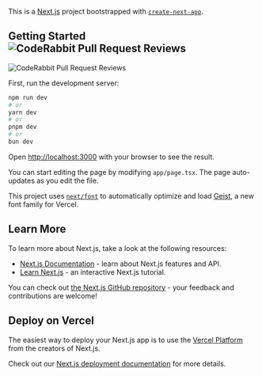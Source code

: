 This is a [Next.js](https://nextjs.org) project bootstrapped with [`create-next-app`](https://nextjs.org/docs/app/api-reference/cli/create-next-app).

## Getting Started ![CodeRabbit Pull Request Reviews](https://img.shields.io/coderabbit/prs/github/jchademwiri/tender-track-360?utm_source=oss&utm_medium=github&utm_campaign=jchademwiri%2Ftender-track-360&labelColor=171717&color=FF570A&link=https%3A%2F%2Fcoderabbit.ai&label=CodeRabbit+Reviews)
![CodeRabbit Pull Request Reviews](https://img.shields.io/coderabbit/prs/github/jchademwiri/tender-track-360?utm_source=oss&utm_medium=github&utm_campaign=jchademwiri%2Ftender-track-360&labelColor=171717&color=FF570A&link=https%3A%2F%2Fcoderabbit.ai&label=CodeRabbit+Reviews)

First, run the development server:

```bash
npm run dev
# or
yarn dev
# or
pnpm dev
# or
bun dev
```

Open [http://localhost:3000](http://localhost:3000) with your browser to see the result.

You can start editing the page by modifying `app/page.tsx`. The page auto-updates as you edit the file.

This project uses [`next/font`](https://nextjs.org/docs/app/building-your-application/optimizing/fonts) to automatically optimize and load [Geist](https://vercel.com/font), a new font family for Vercel.

## Learn More

To learn more about Next.js, take a look at the following resources:

- [Next.js Documentation](https://nextjs.org/docs) - learn about Next.js features and API.
- [Learn Next.js](https://nextjs.org/learn) - an interactive Next.js tutorial.

You can check out [the Next.js GitHub repository](https://github.com/vercel/next.js) - your feedback and contributions are welcome!

## Deploy on Vercel

The easiest way to deploy your Next.js app is to use the [Vercel Platform](https://vercel.com/new?utm_medium=default-template&filter=next.js&utm_source=create-next-app&utm_campaign=create-next-app-readme) from the creators of Next.js.

Check out our [Next.js deployment documentation](https://nextjs.org/docs/app/building-your-application/deploying) for more details.
